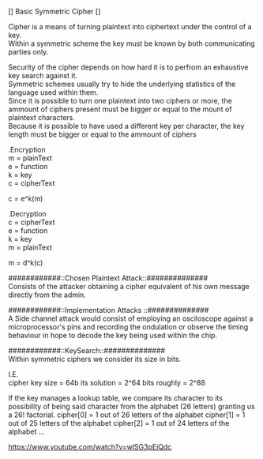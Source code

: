 
[] Basic Symmetric Cipher []

Cipher is a means of turning plaintext into ciphertext under the control of a key.  
Within a symmetric scheme the key must be known by both communicating parties only. 

Security of the cipher depends on how hard it is to perfrom an exhaustive key search against it.  
Symmetric schemes usually try to hide the underlying statistics of the language used within them.  
Since it is possible to turn one plaintext into two ciphers or more, the ammount of ciphers present must be bigger or  equal to the mount of plaintext characters.  
Because it is possible to have used a different key per character, the key length must be bigger or equal to the ammount of ciphers  

.Encryption  
m = plainText  
e = function  
k = key  
c = cipherText  
 
c = e^k(m)  
 
 
.Decryption  
c = cipherText   
e = function  
k = key  
m = plainText   
 
m = d^k(c)  



 ############::Chosen Plaintext Attack::##############  
Consists of the attacker obtaining a cipher equivalent
of his own message directly from the admin.



############::Implementation Attacks ::##############  
A Side channel attack would consist of employing an osciloscope against a microprocessor's pins
and recording the ondulation  or observe  the timing behaviour in hope to decode the key being used within the chip.  

  
############::KeySearch::##############  
Within symmetric ciphers we consider its size in bits.  

I.E.  
cipher key size = 64b its
solution = 2^64 bits
roughly = 2^88

If the key manages a lookup table, we compare its character to 
its possibility of being said character from the alphabet (26 letters) granting us a 26! factorial.
cipher[0] = 1 out of 26 letters of the alphabet
cipher[1] = 1 out of 25 letters of the alphabet
cipher[2] = 1 out of 24 letters of the alphabet ...


https://www.youtube.com/watch?v=wlSG3pEiQdc
